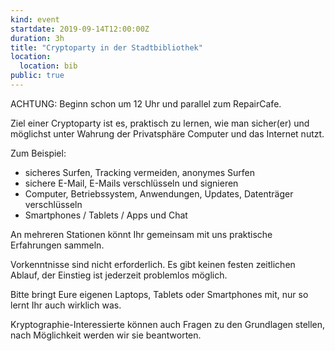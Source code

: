 ```yaml
---
kind: event
startdate: 2019-09-14T12:00:00Z
duration: 3h
title: "Cryptoparty in der Stadtbibliothek"
location:
  location: bib
public: true
---
```

ACHTUNG: Beginn schon um 12 Uhr und parallel zum RepairCafe.

Ziel einer Cryptoparty ist es, praktisch zu lernen, wie man sicher(er) und möglichst unter Wahrung der Privatsphäre Computer und das Internet nutzt.

Zum Beispiel:

- sicheres Surfen, Tracking vermeiden, anonymes Surfen
- sichere E-Mail, E-Mails verschlüsseln und signieren
- Computer, Betriebssystem, Anwendungen, Updates, Datenträger verschlüsseln
- Smartphones / Tablets / Apps und Chat

An mehreren Stationen könnt Ihr gemeinsam mit uns praktische Erfahrungen sammeln. 

Vorkenntnisse sind nicht erforderlich. Es gibt keinen festen zeitlichen Ablauf, der Einstieg ist jederzeit problemlos möglich. 

Bitte bringt Eure eigenen Laptops, Tablets oder Smartphones mit, nur so lernt Ihr auch wirklich was.

Kryptographie-Interessierte können auch Fragen zu den Grundlagen stellen, nach Möglichkeit werden wir sie beantworten.
